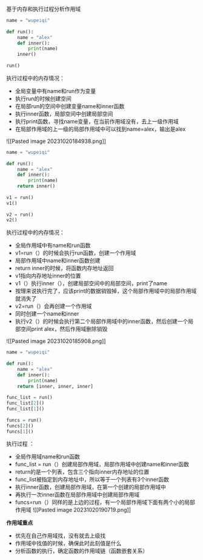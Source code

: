 基于内存和执行过程分析作用域
```python
name = "wupeiqi"  
  
def run():  
    name = "alex"  
    def inner():  
        print(name)  
    inner()  
      
run()
```
执行过程中的内存情况：
- 全局变量中有name和run作为变量
- 执行run的时候创建空间
- 在局部run的空间中创建变量name和inner函数
- 执行inner函数，局部空间中创建局部空间
- 执行print函数，寻找name变量，在当前作用域没有，去上一级作用域
- 在局部作用域的上一级的局部作用域中可以找到name=alex，输出是alex

![[Pasted image 20231020184938.png]]

```python
name = "wupeiqi"  
  
def run():  
    name = "alex"  
    def inner():  
        print(name)  
    return inner()  
  
v1 = run()  
v1()  
  
v2 = run()  
v2()
```
执行过程中的内存情况：
- 全局作用域中有name和run函数
- v1=run（）的时候会执行run函数，创建一个作用域
- 局部作用域中name和inner函数创建
- return inner的时候，将函数内存地址返回
- v1指向内存地址inner的位置
- v1（）执行inner（），创建局部空间中的局部空间，print了name
- 按理来说执行完了，应该print的数据销毁掉，这个局部作用域中的局部作用域就消失了
- v2=run（）会再创建一个作用域
- 同时创建一个name和inner
- 执行v2（）的时候会执行第二个局部作用域中的inner函数，然后创建一个局部空间print alex，然后作用域删除销毁

![[Pasted image 20231020185908.png]]

```python
name = "wupeiqi"  
  
def run():  
    name = "alex"  
    def inner():  
        print(name)  
    return [inner, inner, inner]  
  
func_list = run()  
func_list[2]()  
func_list[1]()  
  
funcs = run()  
funcs[2]()  
funcs[1]()
```
执行过程 ：
- 全局作用域name和run函数
- func_list = run（）创建局部作用域，局部作用域中创建name和inner函数
- return的是一个列表，包含三个指向inner内存地址的位置
- func_list被指定到内存地址中，所以等于一个列表有3个inner函数
- 执行inner函数，创建局部作用域，在第一个创建的局部作用域中
- 再执行一次inner函数在局部作用域中创建局部作用域
- funcs=run（）同样的是上边的过程，有一个局部作用域下面有两个小的局部作用域
![[Pasted image 20231020190719.png]]

**作用域重点**
- 优先在自己作用域找，没有就去上级找
- 作用域中找值的时候，确保此时此刻值是什么
- 分析函数的执行，确定函数的作用域链（函数嵌套关系）

